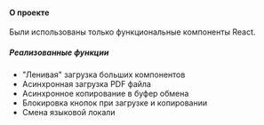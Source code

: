 #### О проекте

Были использованы только функциональные компоненты React.

##### Реализованные функции

- "Ленивая" загрузка больших компонентов
- Асинхронная загрузка PDF файла
- Асинхронное копирование в буфер обмена
- Блокировка кнопок при загрузке и копировании
- Смена языковой локали
